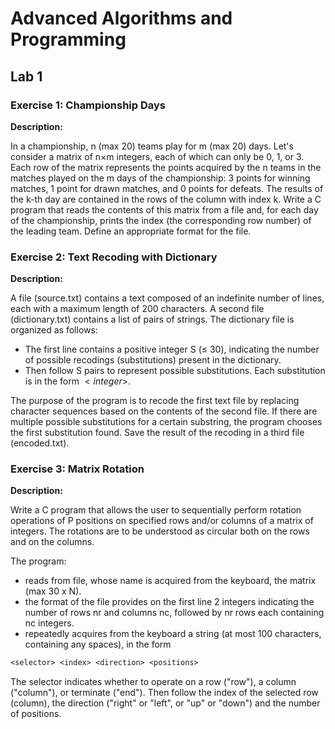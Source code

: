﻿# Advanced Algorithms and Programming

## Lab 1

### Exercise 1: Championship Days

**Description:**

In a championship, n (max 20) teams play for m (max 20) days. Let's consider a matrix of n×m integers, each of which can only be 0, 1, or 3. Each row of the matrix represents the points acquired by the n teams in the matches played on the m days of the championship: 3 points for winning matches, 1 point for drawn matches, and 0 points for defeats. The results of the k-th day are contained in the rows of the column with index k. Write a C program that reads the contents of this matrix from a file and, for each day of the championship, prints the index (the corresponding row number) of the leading team. Define an appropriate format for the file.

### Exercise 2: Text Recoding with Dictionary

**Description:**

A file (source.txt) contains a text composed of an indefinite number of lines, each with a maximum length of 200 characters. A second file (dictionary.txt) contains a list of pairs of strings. The dictionary file is organized as follows:

- The first line contains a positive integer S (≤ 30), indicating the number of possible recodings (substitutions) present in the dictionary.
- Then follow S pairs <compressed><original> to represent possible substitutions. Each substitution <compressed> is in the form $<integer>$.

The purpose of the program is to recode the first text file by replacing character sequences based on the contents of the second file. If there are multiple possible substitutions for a certain substring, the program chooses the first substitution found. Save the result of the recoding in a third file (encoded.txt).

### Exercise 3: Matrix Rotation

**Description:**

Write a C program that allows the user to sequentially perform rotation operations of P positions on specified rows and/or columns of a matrix of integers. The rotations are to be understood as circular both on the rows and on the columns.

The program:

- reads from file, whose name is acquired from the keyboard, the matrix (max 30 x N).
- the format of the file provides on the first line 2 integers indicating the number of rows nr and columns nc, followed by nr rows each containing nc integers.
- repeatedly acquires from the keyboard a string (at most 100 characters, containing any spaces), in the form

```txt
<selector> <index> <direction> <positions>
```

The selector indicates whether to operate on a row ("row"), a column ("column"), or terminate ("end"). Then follow the index of the selected row (column), the direction ("right" or "left", or "up" or "down") and the number of positions.
